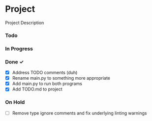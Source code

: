 # Project

Project Description

### Todo

### In Progress

### Done ✓

- [x] Address TODO comments (duh)  
- [x] Rename main.py to something more appropriate  
- [x] Add main.py to run both programs  
- [x] Add TODO.md to project  

### On Hold

- [ ] Remove type ignore comments and fix underlying linting warnings  